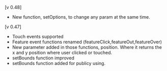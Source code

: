 [v 0.48]
- New function, setOptions, to change any param at the same time.

[v 0.47]
- Touch events supported
- Feature event functions renamed (featureClick,featureOut,featureOver)
- New parameter added in those functions, position. Where it returns the x and y position where user clicked or touched.
- setBounds function improved
- setBounds function added for publicy using.